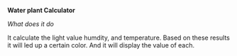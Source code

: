 **Water plant Calculator** 



*What does it do*

It calculate the light value humdity, and temperature.
Based on these results it will led up a certain color. 
And it will display the value of each.  


